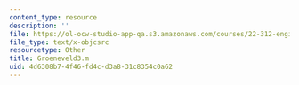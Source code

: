 ```yaml
---
content_type: resource
description: ''
file: https://ol-ocw-studio-app-qa.s3.amazonaws.com/courses/22-312-engineering-of-nuclear-reactors-fall-2015/4d6308b74f46fd4cd3a831c8354c0a62_Groeneveld3.m
file_type: text/x-objcsrc
resourcetype: Other
title: Groeneveld3.m
uid: 4d6308b7-4f46-fd4c-d3a8-31c8354c0a62
---
```


